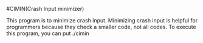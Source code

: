 #CIMIN(Crash Input minimizer)

This program is to minimize crash input. Minimizing crash input is helpful for programmers because they check a smaller code, not all codes.
To execute this program, you can put ./cimin
